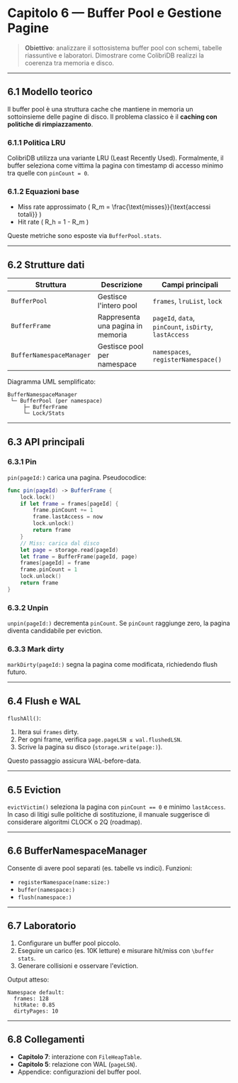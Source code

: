 # Capitolo 6 — Buffer Pool e Gestione Pagine

> **Obiettivo**: analizzare il sottosistema buffer pool con schemi, tabelle riassuntive e laboratori. Dimostrare come ColibrìDB realizzi la coerenza tra memoria e disco.

---

## 6.1 Modello teorico

Il buffer pool è una struttura cache che mantiene in memoria un sottoinsieme delle pagine di disco. Il problema classico è il **caching con politiche di rimpiazzamento**.

### 6.1.1 Politica LRU
ColibrìDB utilizza una variante LRU (Least Recently Used). Formalmente, il buffer seleziona come vittima la pagina con timestamp di accesso minimo tra quelle con `pinCount = 0`.

### 6.1.2 Equazioni base
- Miss rate approssimato \( R_m = \frac{\text{misses}}{\text{accessi totali}} \)
- Hit rate \( R_h = 1 - R_m \)

Queste metriche sono esposte via `BufferPool.stats`.

---

## 6.2 Strutture dati

| Struttura | Descrizione | Campi principali |
|-----------|-------------|------------------|
| `BufferPool` | Gestisce l'intero pool | `frames`, `lruList`, `lock` |
| `BufferFrame` | Rappresenta una pagina in memoria | `pageId`, `data`, `pinCount`, `isDirty`, `lastAccess` |
| `BufferNamespaceManager` | Gestisce pool per namespace | `namespaces`, `registerNamespace()` |

Diagramma UML semplificato:
```
BufferNamespaceManager
 └─ BufferPool (per namespace)
     ├─ BufferFrame
     └─ Lock/Stats
```

---

## 6.3 API principali

### 6.3.1 Pin
`pin(pageId:)` carica una pagina. Pseudocodice:
```swift
func pin(pageId) -> BufferFrame {
    lock.lock()
    if let frame = frames[pageId] {
        frame.pinCount += 1
        frame.lastAccess = now
        lock.unlock()
        return frame
    }
    // Miss: carica dal disco
    let page = storage.read(pageId)
    let frame = BufferFrame(pageId, page)
    frames[pageId] = frame
    frame.pinCount = 1
    lock.unlock()
    return frame
}
```

### 6.3.2 Unpin
`unpin(pageId:)` decrementa `pinCount`. Se `pinCount` raggiunge zero, la pagina diventa candidabile per eviction.

### 6.3.3 Mark dirty
`markDirty(pageId:)` segna la pagina come modificata, richiedendo flush futuro.

---

## 6.4 Flush e WAL

`flushAll()`:
1. Itera sui `frames` dirty.
2. Per ogni frame, verifica `page.pageLSN ≤ wal.flushedLSN`.
3. Scrive la pagina su disco (`storage.write(page:)`).

Questo passaggio assicura WAL-before-data.

---

## 6.5 Eviction

`evictVictim()` seleziona la pagina con `pinCount == 0` e minimo `lastAccess`. In caso di litigi sulle politiche di sostituzione, il manuale suggerisce di considerare algoritmi CLOCK o 2Q (roadmap).

---

## 6.6 BufferNamespaceManager

Consente di avere pool separati (es. tabelle vs indici). Funzioni:
- `registerNamespace(name:size:)`
- `buffer(namespace:)`
- `flush(namespace:)`

---

## 6.7 Laboratorio

1. Configurare un buffer pool piccolo.
2. Eseguire un carico (es. 10K letture) e misurare hit/miss con `\buffer stats`.
3. Generare collisioni e osservare l'eviction.

Output atteso:
```
Namespace default:
  frames: 128
  hitRate: 0.85
  dirtyPages: 10
```

---

## 6.8 Collegamenti
- **Capitolo 7**: interazione con `FileHeapTable`.
- **Capitolo 5**: relazione con WAL (`pageLSN`).
- Appendice: configurazioni del buffer pool.

